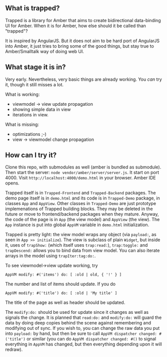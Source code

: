 What is trapped?
----

Trapped is a library for Amber that aims to create bidirectional data-binding UI for Amber.
When it is for Amber, how else should it be called than "trapped"?

It is inspired by AngularJS. But it does not aim to be hard port of AngularJS into Amber,
it just tries to bring some of the good things, but stay true to Amber/Smalltalk way of doing web UI.

What stage it is in?
----

Very early. Nevertheless, very basic things are already working.
You _can_ try it, though it still misses a lot.

What is working:
 - viewmodel -> view update propagation
 - showing simple data in view
 - iterations in view.

What is missing:
 - optimizations ;-)
 - view -> viewmodel change propagation

How can I try it?
----

Clone this repo, with submodules as well (amber is bundled as submodule).
Then start the server: `node vendor/amber/server/server.js`. It start on port 4000.
Visit `http://localhost:4000/demo.html` in your browser. Amber IDE opens.

Trapped itself is in `Trapped-Frontend` and `Trapped-Backend` packages.
The demo page itself is in `demo.html` and its code is in `Trapped-Demo` package,
in classes `App` and `AppView`.
Other classes in `Trapped-Demo` are just prototype implemenations of Trapped
building blocks. They may be deleted in the future or move to frontend/backend packages
when they mature.
Anyway, the code of the page is in `App` (the view model) and `AppView` (the view).
The `App` instance is put into global `AppVM` variable in `demo.html` initialization.

Trapped is pretty light: the view model wraps any object (via `payload:`,
as seen in `App >> initialize`). The view is subclass of plain `Widget`, but inside it,
uses of `trapShow:` (which itself uses `trap:read:`), `trap:toggle:` and `trapDescend:` allows you
to bind data from view model. You can also iterate arrays in the model using `trapIter:tag:do:`.

To see viewmodel->view update working, try

```smalltalk
AppVM modify: #('items') do: [ :old | old, { '!' } ]
```

The number and list of items should update. If you do

```smalltalk
AppVM modify: #('title') do: [ :old | 'My title' ]
```

The title of the page as well as header should be updated.

The `modify:do:` should be used for update since it changes as well as signals the change.
It is planned that `read:do:` and `modify:do:` will guard the data by doing deep copies
behind the scene against remembering and modifying out of sync.
If you wish to, you can change the raw data you put into `payload:` by hand,
but then be sure to call `AppVM dispatcher changed: #('title')` or similar
(you can do `AppVM dispatcher changed: #()` to signal everything in `AppVM` has changed,
but then everything depending upon it will redraw).